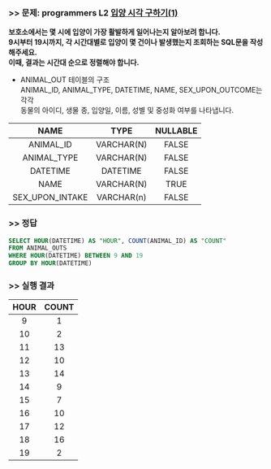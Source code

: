 ### >> 문제: programmers L2 [입양 시각 구하기(1)](https://programmers.co.kr/learn/courses/30/lessons/59412)
**보호소에서는 몇 시에 입양이 가장 활발하게 일어나는지 알아보려 합니다.  
9시부터 19시까지, 각 시간대별로 입양이 몇 건이나 발생했는지 조회하는 SQL문을 작성해주세요.  
이때, 결과는 시간대 순으로 정렬해야 합니다.**

* ANIMAL_OUT 테이블의 구조  
ANIMAL_ID, ANIMAL_TYPE, DATETIME, NAME, SEX_UPON_OUTCOME는 각각  
동물의 아이디, 생물 종, 입양일, 이름, 성별 및 중성화 여부를 나타냅니다.  

|NAME|TYPE|NULLABLE|
|:---:|:---:|:---:|
|ANIMAL_ID|VARCHAR(N)|FALSE| 
|ANIMAL_TYPE|VARCHAR(N)|FALSE|
|DATETIME|DATETIME|FALSE|
|NAME|VARCHAR(N)|TRUE|
|SEX_UPON_INTAKE|VARCHAR(n)|FALSE|

### >> 정답
```sql
SELECT HOUR(DATETIME) AS "HOUR", COUNT(ANIMAL_ID) AS "COUNT"
FROM ANIMAL_OUTS
WHERE HOUR(DATETIME) BETWEEN 9 AND 19
GROUP BY HOUR(DATETIME)
```

### >> 실행 결과
|HOUR|COUNT|
|:-:|:-:|
|9|1|
|10|2|
|11|13|
|12|10|
|13|14|
|14|9|
|15|7|
|16|10|
|17|12|
|18|16|
|19|2|

